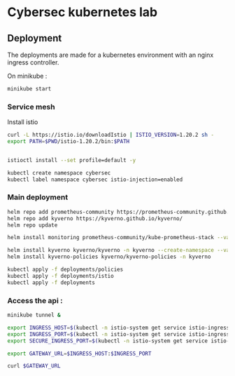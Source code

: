 # Cybersec kubernetes lab

## Deployment

The deployments are made for a kubernetes environment with an nginx ingress controller.

On minikube : 

```sh
minikube start
```


### Service mesh

Install istio

```sh
curl -L https://istio.io/downloadIstio | ISTIO_VERSION=1.20.2 sh -
export PATH=$PWD/istio-1.20.2/bin:$PATH


istioctl install --set profile=default -y

kubectl create namespace cybersec
kubectl label namespace cybersec istio-injection=enabled
```

### Main deployment

```sh
helm repo add prometheus-community https://prometheus-community.github.io/helm-charts
helm repo add kyverno https://kyverno.github.io/kyverno/
helm repo update

helm install monitoring prometheus-community/kube-prometheus-stack --values prom-values.yml

helm install kyverno kyverno/kyverno -n kyverno --create-namespace --values kyverno-values.yml
helm install kyverno-policies kyverno/kyverno-policies -n kyverno

kubectl apply -f deployments/policies
kubectl apply -f deployments/istio
kubectl apply -f deployments
```

### Access the api : 

```sh
minikube tunnel &

export INGRESS_HOST=$(kubectl -n istio-system get service istio-ingressgateway -o jsonpath='{.status.loadBalancer.ingress[0].ip}')
export INGRESS_PORT=$(kubectl -n istio-system get service istio-ingressgateway -o jsonpath='{.spec.ports[?(@.name=="http2")].port}')
export SECURE_INGRESS_PORT=$(kubectl -n istio-system get service istio-ingressgateway -o jsonpath='{.spec.ports[?(@.name=="https")].port}')

export GATEWAY_URL=$INGRESS_HOST:$INGRESS_PORT

curl $GATEWAY_URL
```
